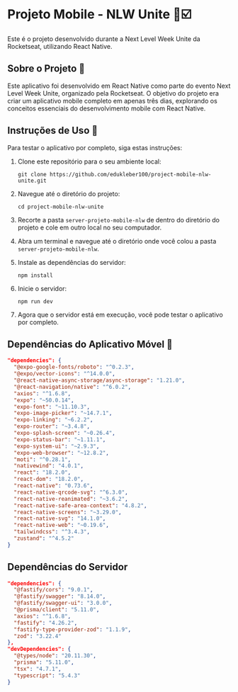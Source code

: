 # Projeto Mobile - NLW Unite 🚀☑️

Este é o projeto desenvolvido durante a Next Level Week Unite da Rocketseat, utilizando React Native.

## Sobre o Projeto 📑

Este aplicativo foi desenvolvido em React Native como parte do evento Next Level Week Unite, organizado pela Rocketseat. O objetivo do projeto era criar um aplicativo mobile completo em apenas três dias, explorando os conceitos essenciais do desenvolvimento mobile com React Native.

## Instruções de Uso 🔧

Para testar o aplicativo por completo, siga estas instruções:

1. Clone este repositório para o seu ambiente local:

   ```
   git clone https://github.com/edukleber100/project-mobile-nlw-unite.git
   ```

2. Navegue até o diretório do projeto:

   ```
   cd project-mobile-nlw-unite
   ```

3. Recorte a pasta `server-projeto-mobile-nlw` de dentro do diretório do projeto e cole em outro local no seu computador.

4. Abra um terminal e navegue até o diretório onde você colou a pasta `server-projeto-mobile-nlw`.

5. Instale as dependências do servidor:

   ```
   npm install
   ```

6. Inicie o servidor:

   ```
   npm run dev
   ```

7. Agora que o servidor está em execução, você pode testar o aplicativo por completo.

## Dependências do Aplicativo Móvel 👾

```json
"dependencies": {
  "@expo-google-fonts/roboto": "^0.2.3",
  "@expo/vector-icons": "^14.0.0",
  "@react-native-async-storage/async-storage": "1.21.0",
  "@react-navigation/native": "^6.0.2",
  "axios": "^1.6.8",
  "expo": "~50.0.14",
  "expo-font": "~11.10.3",
  "expo-image-picker": "~14.7.1",
  "expo-linking": "~6.2.2",
  "expo-router": "~3.4.8",
  "expo-splash-screen": "~0.26.4",
  "expo-status-bar": "~1.11.1",
  "expo-system-ui": "~2.9.3",
  "expo-web-browser": "~12.8.2",
  "moti": "^0.28.1",
  "nativewind": "4.0.1",
  "react": "18.2.0",
  "react-dom": "18.2.0",
  "react-native": "0.73.6",
  "react-native-qrcode-svg": "^6.3.0",
  "react-native-reanimated": "~3.6.2",
  "react-native-safe-area-context": "4.8.2",
  "react-native-screens": "~3.29.0",
  "react-native-svg": "14.1.0",
  "react-native-web": "~0.19.6",
  "tailwindcss": "^3.4.3",
  "zustand": "^4.5.2"
}
```

## Dependências do Servidor

```json
"dependencies": {
  "@fastify/cors": "9.0.1",
  "@fastify/swagger": "8.14.0",
  "@fastify/swagger-ui": "3.0.0",
  "@prisma/client": "5.11.0",
  "axios": "^1.6.8",
  "fastify": "4.26.2",
  "fastify-type-provider-zod": "1.1.9",
  "zod": "3.22.4"
},
"devDependencies": {
  "@types/node": "20.11.30",
  "prisma": "5.11.0",
  "tsx": "4.7.1",
  "typescript": "5.4.3"
}
```
